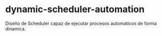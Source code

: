 # dynamic-scheduler-automation
Diseño de Scheduler capaz de ejecutar procesos automaticos de forma dinamica.
